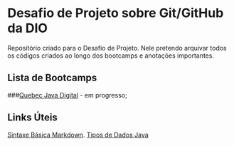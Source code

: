 # Desafio de Projeto sobre Git/GitHub da DIO

Repositório criado para o Desafio de Projeto. Nele pretendo arquivar todos os códigos criados ao longo dos bootcamps e anotações importantes.

## Lista de Bootcamps
###[Quebec Java Digital](https://web.dio.me/track/quebec-java-digital) - em progresso;

## Links Úteis
[Sintaxe Básica Markdown](https://www.markdownguide.org/basic-syntax/).
[Tipos de Dados Java](https://www.devmedia.com.br/tipos-de-dados-por-valor-e-por-referencia-em-java/25293)
